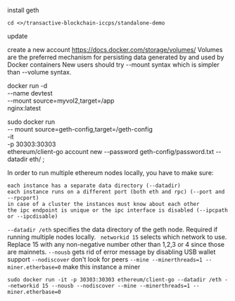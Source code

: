 install geth

`cd <>/transactive-blockchain-iccps/standalone-demo`

update 

create a new account
https://docs.docker.com/storage/volumes/
Volumes are the preferred mechanism for persisting data generated by and used by Docker containers
New users should try --mount syntax which is simpler than --volume syntax.

docker run -d \
  --name devtest \
  --mount source=myvol2,target=/app \
  nginx:latest


sudo docker run \
  -- mount source=geth-config,target=/geth-config \
  -it \
  -p 30303:30303 \
  ethereum/client-go account new --password geth-config/password.txt --datadir eth/ ;

In order to run multiple ethereum nodes locally, you have to make sure:

    each instance has a separate data directory (--datadir)
    each instance runs on a different port (both eth and rpc) (--port and --rpcport)
    in case of a cluster the instances must know about each other
    the ipc endpoint is unique or the ipc interface is disabled (--ipcpath or --ipcdisable)


``--datadir /eth`` specifies the data directory of the geth node. Required if running multiple nodes locally. 
`` networkid 15`` selects which network to use. Replace 15 with any non-negative number other than 1,2,3 or 4 since those are mainnets. 
``--nousb`` gets rid of error message by disabling USB wallet support
``--nodiscover`` don't look for peers
``--mine --minerthreads=1 --miner.etherbase=0`` make this instance a miner


``sudo docker run -it -p 30303:30303 ethereum/client-go --datadir /eth --networkid 15 --nousb --nodiscover --mine --minerthreads=1 --miner.etherbase=0``


